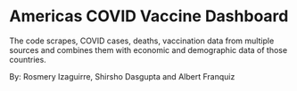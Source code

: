 # Americas COVID Vaccine Dashboard
The code scrapes, COVID cases, deaths, vaccination data from multiple sources and combines them with economic and demographic data of those countries.

By: Rosmery Izaguirre, Shirsho Dasgupta and Albert Franquiz
